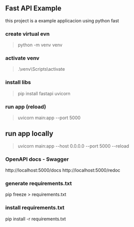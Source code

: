 ## Fast API Example

this project is a example applicacion using python fast

### create virtual evn
> python -m venv venv

### activate venv
> .\venv\Scripts\activate

### install libs
> pip install fastapi uvicorn

### run app (reload)
> uvicorn main:app --port 5000
## run app locally
> uvicorn main:app --host 0.0.0.0 --port 5000 --reload

### OpenAPI docs - Swagger
http://localhost:5000/docs
http://localhost:5000/redoc

### generate requirements.txt
pip freeze > requirements.txt

### install requirements.txt
pip install -r requirements.txt

